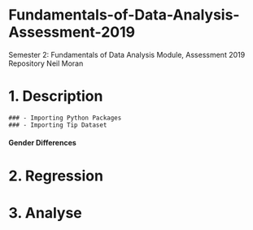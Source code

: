 # Fundamentals-of-Data-Analysis-Assessment-2019
Semester 2: Fundamentals of Data Analysis Module, Assessment 2019 Repository
Neil Moran

# 1. Description

    ### - Importing Python Packages
    ### - Importing Tip Dataset

#### Gender Differences



# 2. Regression



# 3. Analyse


